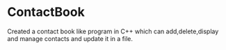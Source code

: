 # ContactBook
Created a contact book like program in C++ which can add,delete,display and manage contacts and update it in a file.
